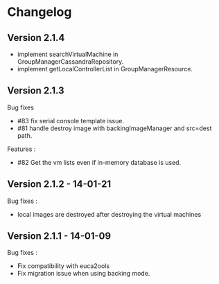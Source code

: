 # Changelog

## Version 2.1.4

  - implement searchVirtualMachine in GroupManagerCassandraRepository.
  - implement getLocalControllerList in GroupManagerResource.

## Version 2.1.3

Bug fixes

  - #83 fix serial console template issue.
  - #81 handle destroy image with backingImageManager and src=dest path.

Features : 
  - #82 Get the vm lists even if in-memory database is used.

## Version 2.1.2 - 14-01-21

Bug fixes : 

  - local images are destroyed after destroying the virtual machines

## Version 2.1.1 - 14-01-09

Bug fixes :

  - Fix compatibility with euca2ools
  - Fix migration issue when using backing mode.


